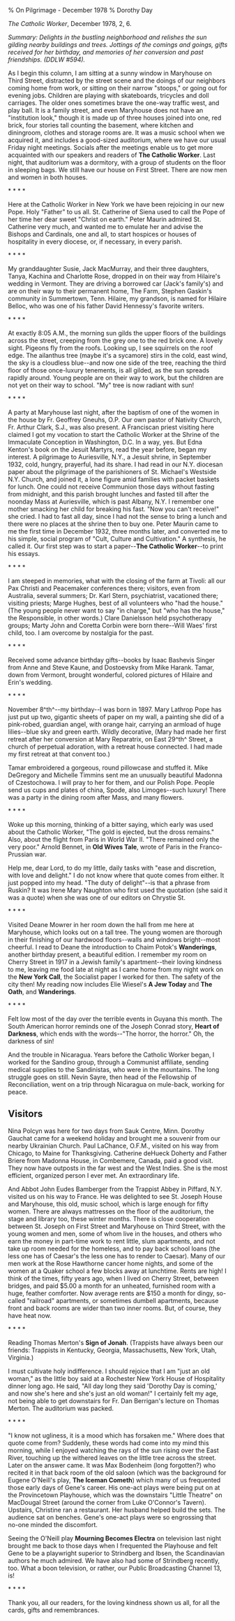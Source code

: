 % On Pilgrimage - December 1978
% Dorothy Day

*The Catholic Worker*, December 1978, 2, 6.

*Summary: Delights in the bustling neighborhood and relishes the sun
gilding nearby buildings and trees. Jottings of the comings and goings,
gifts received for her birthday, and memories of her conversion and past
friendships. (DDLW \#594).*

As I begin this column, I am sitting at a sunny window in Maryhouse on
Third Street, distracted by the street scene and the doings of our
neighbors coming home from work, or sitting on their narrow "stoops," or
going out for evening jobs. Children are playing with skateboards,
tricycles and doll carriages. The older ones sometimes brave the one-way
traffic west, and play ball. It is a family street, and even Maryhouse
does not have an "institution look," though it is made up of three
houses joined into one, red brick, four stories tall counting the
basement, where kitchen and diningroom, clothes and storage rooms are.
It was a music school when we acquired it, and includes a good-sized
auditorium, where we have our usual Friday night meetings. Socials after
the meetings enable us to get more acquainted with our speakers and
readers of **The Catholic Worker**. Last night, that auditorium was a
dormitory, with a group of students on the floor in sleeping bags. We
still have our house on First Street. There are now men and women in
both houses.

\* \* \* \*

Here at the Catholic Worker in New York we have been rejoicing in our
new Pope. Holy "Father" to us all. St. Catherine of Siena used to call
the Pope of her time her dear sweet "Christ on earth." Peter Maurin
admired St. Catherine very much, and wanted me to emulate her and advise
the Bishops and Cardinals, one and all, to start hospices or houses of
hospitality in every diocese, or, if necessary, in every parish.

\* \* \* \*

My granddaughter Susie, Jack MacMurray, and their three daughters,
Tanya, Kachina and Charlotte Rose, dropped in on their way from
Hilaire's wedding in Vermont. They are driving a borrowed car (Jack's
family's) and are on their way to their permanent home, The Farm,
Stephen Gaskin's community in Summertown, Tenn. Hilaire, my grandson, is
named for Hilaire Belloc, who was one of his father David Hennessy's
favorite writers.

\* \* \* \*

At exactly 8:05 A.M., the morning sun gilds the upper floors of the
buildings across the street, creeping from the grey one to the red brick
one. A lovely sight. Pigeons fly from the roofs. Looking up, I see
squirrels on the roof edge. The ailanthus tree (maybe it's a sycamore)
stirs in the cold, east wind, the sky is a cloudless blue--and now one
side of the tree, reaching the third floor of those once-luxury
tenements, is all gilded, as the sun spreads rapidly around. Young
people are on their way to work, but the children are not yet on their
way to school. "My" tree is now radiant with sun!

\* \* \* \*

A party at Maryhouse last night, after the baptism of one of the women
in the house by Fr. Geoffrey Gneuhs, O.P. Our own pastor of Nativity
Church, Fr. Arthur Clark, S.J., was also present. A Franciscan priest
visiting here claimed I got my vocation to start the Catholic Worker at
the Shrine of the Immaculate Conception in Washington, D.C. In a way,
yes. But Edna Kenton's book on the Jesuit Martyrs, read the year before,
began my interest. A pilgrimage to Auriesville, N.Y., a Jesuit shrine,
in September 1932, cold, hungry, prayerful, had its share. I had read in
our N.Y. diocesan paper about the pilgrimage of the parishioners of St.
Michael's Westside N.Y. Church, and joined it, a lone figure amid
families with packet baskets for lunch. One could not receive Communion
those days without fasting from midnight, and this parish brought
lunches and fasted till after the noonday Mass at Auriesville, which is
past Albany, N.Y. I remember one mother smacking her child for breaking
his fast. "Now you can't receive!" she cried. I had to fast all day,
since I had not the sense to bring a lunch and there were no places at
the shrine then to buy one. Peter Maurin came to me the first time in
December 1932, three months later, and converted me to his simple,
social program of "Cult, Culture and Cultivation." A synthesis, he
called it. Our first step was to start a paper--**The Catholic
Worker**--to print his essays.

\* \* \* \*

I am steeped in memories, what with the closing of the farm at Tivoli:
all our Pax Christi and Peacemaker conferences there; visitors, even
from Australia, several summers; Dr. Karl Stern, psychiatrist,
vacationed there; visiting priests; Marge Hughes, best of all volunteers
who "had the house." (The young people never want to say "in charge,"
but "who has the house," the Responsible, in other words.) Clare
Danielsson held psychotherapy groups; Marty John and Coretta Corbin were
born there--Will Waes' first child, too. I am overcome by nostalgia for
the past.

\* \* \* \*

Received some advance birthday gifts--books by Isaac Bashevis Singer
from Anne and Steve Kaune, and Dostoevsky from Mike Harank. Tamar, down
from Vermont, brought wonderful, colored pictures of Hilaire and Erin's
wedding.

\* \* \* \*

November 8^th^--my birthday--I was born in 1897. Mary Lathrop Pope has
just put up two, gigantic sheets of paper on my wall, a painting she did
of a pink-robed, guardian angel, with orange hair, carrying an armload
of huge lilies--blue sky and green earth. Wildly decorative, (Mary had
made her first retreat after her conversion at Mary Reparatrix, on East
29^th^ Street, a church of perpetual adoration, with a retreat house
connected. I had made my first retreat at that convent too.)

Tamar embroidered a gorgeous, round pillowcase and stuffed it. Mike
DeGregory and Michelle Timmins sent me an unusually beautiful Madonna of
Czestochowa. I will pray to her for them, and our Polish Pope. People
send us cups and plates of china, Spode, also Limoges--such luxury!
There was a party in the dining room after Mass, and many flowers.

\* \* \* \*

Woke up this morning, thinking of a bitter saying, which early was used
about the Catholic Worker, "The gold is ejected, but the dross remains."
Also, about the flight from Paris in World War II. "There remained only
the very poor." Arnold Bennet, in **Old Wives Tale**, wrote of Paris in
the Franco-Prussian war.

Help me, dear Lord, to do my little, daily tasks with "ease and
discretion, with love and delight." I do not know where that quote comes
from either. It just popped into my head. "The duty of delight"--is that
a phrase from Ruskin? It was Irene Mary Naughton who first used the
quotation (she said it was a quote) when she was one of our editors on
Chrystie St.

\* \* \* \*

Visited Deane Mowrer in her room down the hall from me here at
Maryhouse, which looks out on a tall tree. The young women are thorough
in their finishing of our hardwood floors--walls and windows
bright--most cheerful. I read to Deane the introduction to Chaim Potok's
**Wanderings**, another birthday present, a beautiful edition. I
remember my room on Cherry Street in 1917 in a Jewish family's
apartment--their loving kindness to me, leaving me food late at night as
I came home from my night work on the **New York Call**, the Socialist
paper I worked for then. The safety of the city then! My reading now
includes Elie Wiesel's **A Jew Today** and **The Oath**, and
**Wanderings**.

\* \* \* \*

Felt low most of the day over the terrible events in Guyana this month.
The South American horror reminds one of the Joseph Conrad story,
**Heart of Darkness**, which ends with the words--"The horror, the
horror." Oh, the darkness of sin!

And the trouble in Nicaragua. Years before the Catholic Worker began, I
worked for the Sandino group, through a Communist affiliate, sending
medical supplies to the Sandinistas, who were in the mountains. The long
struggle goes on still. Nevin Sayre, then head of the Fellowship of
Reconciliation, went on a trip through Nicaragua on mule-back, working
for peace.

Visitors
--------

Nina Polcyn was here for two days from Sauk Centre, Minn. Dorothy
Gauchat came for a weekend holiday and brought me a souvenir from our
nearby Ukrainian Church. Paul LaChance, O.F.M., visited on his way from
Chicago, to Maine for Thanksgiving. Catherine deHueck Doherty and Father
Briere from Madonna House, in Combemere, Canada, paid a good visit. They
now have outposts in the far west and the West Indies. She is the most
efficient, organized person I ever met. An extraordinary life.

And Abbot John Eudes Bamberger from the Trappist Abbey in Piffard, N.Y.
visited us on his way to France. He was delighted to see St. Joseph
House and Maryhouse, this old, music school, which is large enough for
fifty women. There are always mattresses on the floor of the auditorium,
the stage and library too, these winter months. There is close
cooperation between St. Joseph on First Street and Maryhouse on Third
Street, with the young women and men, some of whom live in the houses,
and others who earn the money in part-time work to rent little, slum
apartments, and not take up room needed for the homeless, and to pay
back school loans (the less one has of Caesar's the less one has to
render to Caesar). Many of our men work at the Rose Hawthorne cancer
home nights, and some of the women at a Quaker school a few blocks away
at lunchtime. Rents are high! I think of the times, fifty years ago,
when I lived on Cherry Street, between bridges, and paid \$5.00 a month
for an unheated, furnished room with a huge, feather comforter. Now
average rents are \$150 a month for dingy, so-called "railroad"
apartments, or sometimes dumbell apartments, because front and back
rooms are wider than two inner rooms. But, of course, they have heat
now.

\* \* \* \*

Reading Thomas Merton's **Sign of Jonah**. (Trappists have always been
our friends: Trappists in Kentucky, Georgia, Massachusetts, New York,
Utah, Virginia.)

I must cultivate holy indifference. I should rejoice that I am "just an
old woman," as the little boy said at a Rochester New York House of
Hospitality dinner long ago. He said, "All day long they said 'Dorothy
Day is coming,' and now she's here and she's just an old woman!" I
certainly felt my age, not being able to get downstairs for Fr. Dan
Berrigan's lecture on Thomas Merton. The auditorium was packed.

\* \* \* \*

"I know not ugliness, it is a mood which has forsaken me." Where does
that quote come from? Suddenly, these words had come into my mind this
morning, while I enjoyed watching the rays of the sun rising over the
East River, touching up the withered leaves on the little tree across
the street. Later on the answer came. It was Max Bodenheim (long
forgotten?) who recited it in that back room of the old saloon (which
was the background for Eugene O'Neill's play, **The Iceman Cometh**)
which many of us frequented those early days of Gene's career. His
one-act plays were being put on at the Provincetown Playhouse, which was
the downstairs "Little Theatre" on MacDougal Street (around the corner
from Luke O'Connor's Tavern). Upstairs, Christine ran a restaurant. Her
husband helped build the sets. The audience sat on benches. Gene's
one-act plays were so engrossing that no-one minded the discomfort.

Seeing the O'Neill play **Mourning Becomes Electra** on television last
night brought me back to those days when I frequented the Playhouse and
felt Gene to be a playwright superior to Strindberg and Ibsen, the
Scandinavian authors he much admired. We have also had some of
Strindberg recently, too. What a boon television, or rather, our Public
Broadcasting Channel 13, is!

\* \* \* \*

Thank you, all our readers, for the loving kindness shown us all, for
all the cards, gifts and remembrances.

